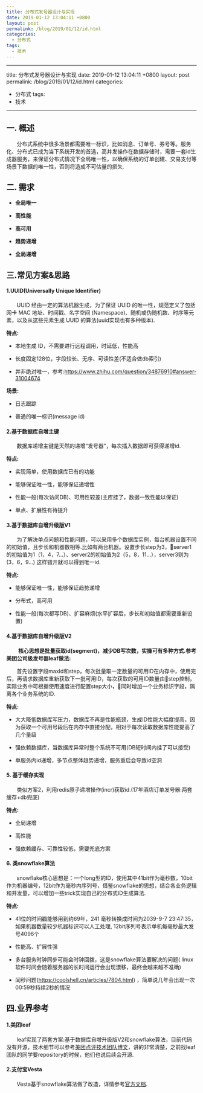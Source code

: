 ```yaml
---
title: 分布式发号器设计与实现
date: 2019-01-12 13:04:11 +0800
layout: post
permalink: /blog/2019/01/12/id.html
categories:
  - 分布式
tags:
  - 技术
---
```


---
title: 分布式发号器设计与实现
date: 2019-01-12 13:04:11 +0800
layout: post
permalink: /blog/2019/01/12/id.html
categories:
  - 分布式
tags:
  - 技术
---

## 一. 概述
&nbsp; &nbsp; &nbsp; &nbsp;分布式系统中很多场景都需要唯一标识，比如消息、订单号、券号等。服务化、分布式已成为当下系统开发的首选，高并发操作在数据存储时，需要一套id生成器服务，来保证分布式情况下全局唯一性，以确保系统的订单创建、交易支付等场景下数据的唯一性，否则将造成不可估量的损失.
## 二. 需求
- **全局唯一** 

- **高性能**

- **高可用**

- **趋势递增**

- **全局递增**

## 三.常见方案&思路
#### 1.UUID(Universally Unique Identifier)
&nbsp; &nbsp; &nbsp; &nbsp;UUID 经由一定的算法机器生成，为了保证 UUID 的唯一性，规范定义了包括网卡 MAC 地址、时间戳、名字空间 (Namespace)、随机或伪随机数、时序等元素，以及从这些元素生成 UUID 的算法(uuid实现也有多种版本).

**特点:**  

- 本地生成 ID，不需要进行远程调用，时延低，性能高

- 长度固定128位，字段较长、无序、可读性差(不适合做db索引) 

- 并非绝对唯一，参考:https://www.zhihu.com/question/34876910#answer-31004674

**场景:**

- 日志跟踪

- 普通的唯一标识(message id)    



#### 2.基于数据库自增主键
&nbsp; &nbsp; &nbsp; &nbsp;数据库递增主键是天然的递增“发号器”，每次插入数据即可获得递增id.

**特点:**

- 实现简单，使用数据库已有的功能

- 能够保证唯一性，能够保证递增性

- 性能一般(每次访问DB)、可用性较差(主库挂了，数据一致性能以保证)

- 单点、扩展性有待提升



#### 3.基于数据库自增升级版V1

&nbsp; &nbsp; &nbsp; &nbsp;为了解决单点问题和性能问题，可以采用多个数据库实例，每台机器设置不同的初始值，且步长和机器数相等.比如有两台机器。设置步长step为3，server1的初始值为1（1，4，7...）、server2的初始值为2（5，8，11...），server3则为(3，6，9...) 这样错开就可以得到唯一id.

**特点:**  

- 能够保证唯一性，能够保证趋势递增

- 分布式，高可用

- 性能一般(每次都写DB)、扩容麻烦(水平扩容后，步长和初始值都需要重新设置)



#### 4.基于数据库自增升级版V2
&nbsp; &nbsp; &nbsp; &nbsp; **核心思想是批量获取id(segment)，减少DB写次数，实操可有多种方式.参考美团公司级发号器leaf做法:**
  
&nbsp; &nbsp; &nbsp; &nbsp;首先设置字段maxId和step，每次批量取一定数量的可用ID在内存中，使用完后，再请求数据库重新获取下一批可用ID，每次获取的可用ID数量由step控制，实际业务中可根据使用速度进行配置step大小，同时增加一个业务标识字段，隔离各个业务系统的ID.

**特点:** 

- 大大降低数据库写压力，数据库不再是性能瓶颈，生成ID性能大幅度提高，因为获取一个可用号段后在内存中直接分配，相对于每次读取数据库性能提高了几个量级

- 强依赖数据库，当数据库异常时整个系统不可用(DB短时间内挂了可以接受)

- 单服务内id递增，多节点整体趋势递增，服务重启会导致id空洞

#### 5. 基于缓存实现

&nbsp; &nbsp; &nbsp; &nbsp;类似方案2，利用redis原子递增操作(incr)获取id.(17年酒店订单发号器:两套缓存+db兜底)

**特点:** 

- 全局递增

- 高性能

- 强依赖缓存、可靠性较低，需要兜底方案

#### 6. 类snowflake算法
&nbsp; &nbsp; &nbsp; &nbsp;snowflake核心思想是：一个long型的ID，使用其中41bit作为毫秒数，10bit作为机器编号，12bit作为毫秒内序列号，借鉴snowflake的思想，结合各业务逻辑和并发量，可以增加一些trick实现自己的分布式ID生成算法. 

**特点:** 

- 41位的时间戳能够用到约69年，241 毫秒转换成时间为2039-9-7 23:47:35，如果机器数量较少机器标识可以人工处理, 12bit序列号表示单机每毫秒最大发号4096个

- 性能高、扩展性强

- 多台服务时钟同步可能会时钟回拨，这是snowflake算法要解决的问题( linux软件时间会随着服务器的长时间运行会出现漂移，最终会越来越不准确)

- 闰秒问题(https://coolshell.cn/articles/7804.html) ，简单说几年会出现一次00:59秒持续2秒的情况

## 四.业界参考
#### 1.美团leaf
&nbsp; &nbsp; &nbsp; &nbsp;leaf实现了两套方案:基于数据库自增升级版V2和snowflake算法，目前代码没有开源，技术细节可以参考[美团点评技术团队博文](https://tech.meituan.com/2017/04/21/mt-leaf.html)，讲的非常清楚，之前找leaf团队的同学要repository的时候，他们也说后续会开源.


#### 2.支付宝Vesta
&nbsp; &nbsp; &nbsp; &nbsp;Vesta基于snowflake算法做了改造，详情参考[官方文档](https://gitee.com/robertleepeak/vesta-id-generator).



























